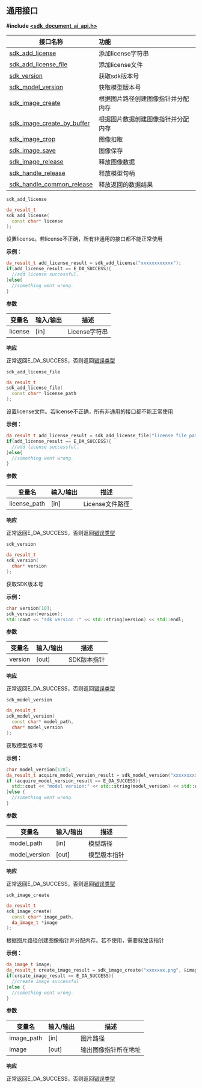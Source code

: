 ## 通用接口

**#include [<sdk_document_ai_api.h>]()**

| **接口名称** | **功能** |
| ---- | :--- |
| [sdk_add_license](#api_general_sdk_add_license) | 添加license字符串 |
| [sdk_add_license_file](#api_general_sdk_add_license_file) | 添加license文件 |
| [sdk_version](#api_general_sdk_version) | 获取sdk版本号 |
| [sdk_model_version](#api_general_sdk_model_version) | 获取模型版本号 |
| [sdk_image_create](#api_general_sdk_image_create) | 根据图片路径创建图像指针并分配内存 |
| [sdk_image_create_by_buffer](#api_general_da_pointf_t) | 根据图片数据创建图像指针并分配内存 |
| [sdk_image_crop](#api_general_da_point_t) | 图像扣取 |
| [sdk_image_save](#api_general_da_rect_t) | 图像保存 |
| [sdk_image_release](#api_general_da_object_t) | 释放图像数据 |
| [sdk_handle_release](#api_general_da_object_t) | 释放模型句柄 |
| [sdk_handle_common_release](#api_general_da_object_t) | 释放返回的数据结果 |

<a id = 'api_general_sdk_add_license'>`sdk_add_license` </a>

```c++
da_result_t
sdk_add_license(
  const char* license
);
```

设置license。若license不正确，所有非通用的接口都不能正常使用

**示例：**

```c++
da_result_t add_license_result = sdk_add_license("xxxxxxxxxxxx");
if(add_license_result == E_DA_SUCCESS){
  //add license successful.
}else{
  //something went wrong.
}
```

**参数**

| **变量名** | **输入/输出** | **描述**      |
| ---------- | ------------- | ------------- |
| license    | [in]          | License字符串 |

**响应**

正常返回E_DA_SUCCESS，否则返回[错误类型](./cplus_general_type)



<a id = 'api_general_sdk_add_license_file'>`sdk_add_license_file` </a>

```c++
da_result_t
sdk_add_license_file(
  const char* license_path
);
```

设置license文件。若license不正确，所有非通用的接口都不能正常使用

**示例：**

```c++
da_result_t add_license_result = sdk_add_license_file("license file path");
if(add_license_result == E_DA_SUCCESS){
  //add license successful.
}else{
  //something went wrong.
}
```

**参数**

| **变量名**   | **输入/输出** | **描述**        |
| ------------ | ------------- | --------------- |
| license_path | [in]          | License文件路径 |

**响应**

正常返回E_DA_SUCCESS，否则返回[错误类型](./cplus_general_type)



<a id = 'api_general_sdk_version'>`sdk_version` </a>

```c++
da_result_t
sdk_version(
  char* version
);
```

获取SDK版本号

**示例：**

```c++
char version[10];
sdk_version(version);
std::cout << "sdk version :" << std::string(version) << std::endl;
```



**参数**

| **变量名** | **输入/输出** | **描述**    |
| ---------- | ------------- | ----------- |
| version    | [out]         | SDK版本指针 |

**响应**

正常返回E_DA_SUCCESS，否则返回[错误类型](./cplus_general_type)



<a id = 'api_general_sdk_model_version'>`sdk_model_version` </a>

```c++
da_result_t
sdk_model_version(
  const char* model_path,
  char* model_version
);
```

获取模型版本号

**示例：**

```c++
char model_version[128];
da_result_t acquire_model_version_result = sdk_model_version("xxxxxxxxxx.model",model_version);
if (acquire_model_version_result == E_DA_SUCCESS){
  std::cout << "model version:" << std::string(model_version) << std::endl;
}else {
  //something went wrong.
}
```



**参数**

| **变量名**    | **输入/输出** | **描述**     |
| ------------- | ------------- | ------------ |
| model_path    | [in]          | 模型路径     |
| model_version | [out]         | 模型版本指针 |

**响应**

正常返回E_DA_SUCCESS，否则返回[错误类型](./cplus_general_type)



<a id = 'api_general_sdk_image_create'>`sdk_image_create` </a>

```c++
da_result_t
sdk_image_create(
  const char* image_path,
  da_image_t *image
);
```

根据图片路径创建图像指针并分配内存。若不使用，需要[释放]()该指针

**示例：**

```c++
da_image_t image;
da_result_t create_image_result = sdk_image_create("xxxxxxx.png", &image);
if(create_image_result == E_DA_SUCCESS){
  //create image successful
}else {
  //something went wrong.
}
```

**参数**

| **变量名** | **输入/输出** | **描述**             |
| ---------- | ------------- | -------------------- |
| image_path | [in]          | 图片路径             |
| image      | [out]         | 输出图像指针所在地址 |

**响应**

正常返回E_DA_SUCCESS，否则返回[错误类型](./cplus_general_type)